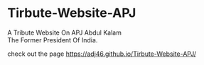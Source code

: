 # Tirbute-Website-APJ
A Tribute Website On APJ Abdul Kalam <br>
The Former President Of India.

check out the page https://adj46.github.io/Tirbute-Website-APJ/
